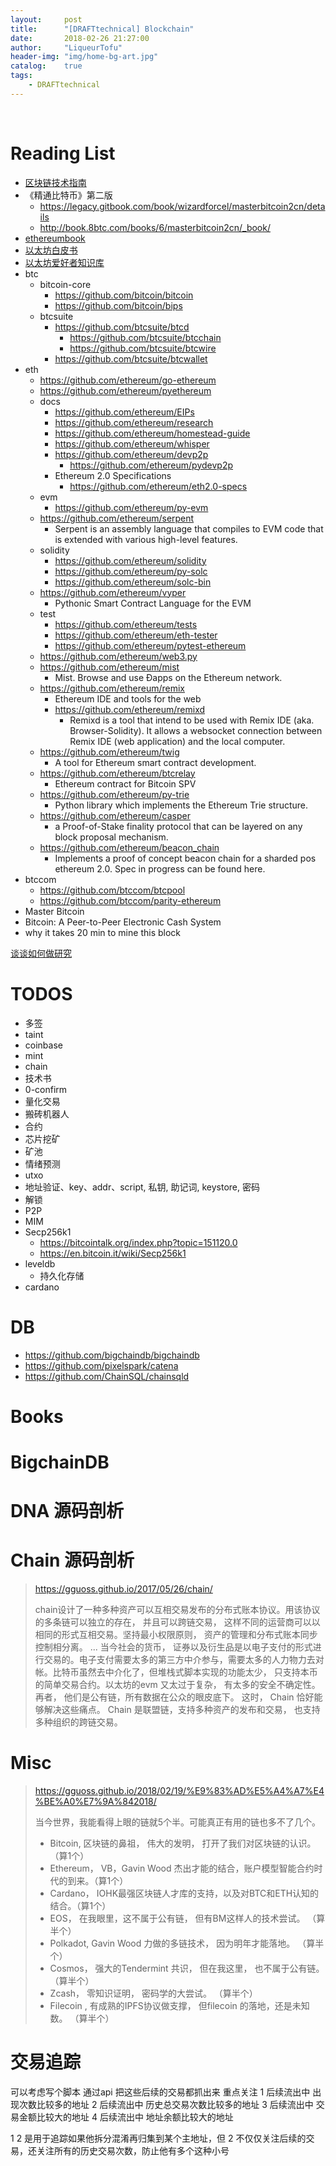 ```yaml
---
layout:     post
title:      "[DRAFTtechnical] Blockchain"
date:       2018-02-26 21:27:00
author:     "LiqueurTofu"
header-img: "img/home-bg-art.jpg"
catalog:    true
tags:
    - DRAFTtechnical
---
```


<br>

# Reading List
+ [区块链技术指南](https://yeasy.gitbooks.io/blockchain_guide/content/)
+ 《精通比特币》第二版
    * https://legacy.gitbook.com/book/wizardforcel/masterbitcoin2cn/details
    * http://book.8btc.com/books/6/masterbitcoin2cn/_book/
+ [ethereumbook](https://github.com/ethereumbook/ethereumbook)
+ [以太坊白皮书](https://github.com/ethereum/wiki/wiki/%5B%E4%B8%AD%E6%96%87%5D-%E4%BB%A5%E5%A4%AA%E5%9D%8A%E7%99%BD%E7%9A%AE%E4%B9%A6)
+ [以太坊爱好者知识库](https://ethfans.org/wikis/Home)
+ btc
    * bitcoin-core
        - https://github.com/bitcoin/bitcoin
        - https://github.com/bitcoin/bips
    * btcsuite
        - https://github.com/btcsuite/btcd
            + https://github.com/btcsuite/btcchain
            + https://github.com/btcsuite/btcwire
        - https://github.com/btcsuite/btcwallet
+ eth
    * https://github.com/ethereum/go-ethereum
    * https://github.com/ethereum/pyethereum
    * docs
        - https://github.com/ethereum/EIPs
        - https://github.com/ethereum/research
        - https://github.com/ethereum/homestead-guide
        - https://github.com/ethereum/whisper
        - https://github.com/ethereum/devp2p
            + https://github.com/ethereum/pydevp2p
        - Ethereum 2.0 Specifications
            + https://github.com/ethereum/eth2.0-specs
    * evm
        - https://github.com/ethereum/py-evm
    * https://github.com/ethereum/serpent
        - Serpent is an assembly language that compiles to EVM code that is extended with various high-level features. 
    * solidity
        - https://github.com/ethereum/solidity
        - https://github.com/ethereum/py-solc
        - https://github.com/ethereum/solc-bin
    * https://github.com/ethereum/vyper
        - Pythonic Smart Contract Language for the EVM
    * test
        - https://github.com/ethereum/tests
        - https://github.com/ethereum/eth-tester
        - https://github.com/ethereum/pytest-ethereum
    * https://github.com/ethereum/web3.py
    * https://github.com/ethereum/mist
        - Mist. Browse and use Ðapps on the Ethereum network. 
    * https://github.com/ethereum/remix
        - Ethereum IDE and tools for the web
        - https://github.com/ethereum/remixd
            + Remixd is a tool that intend to be used with Remix IDE (aka. Browser-Solidity). It allows a websocket connection between Remix IDE (web application) and the local computer.
    * https://github.com/ethereum/twig
        - A tool for Ethereum smart contract development.
    * https://github.com/ethereum/btcrelay
        - Ethereum contract for Bitcoin SPV
    * https://github.com/ethereum/py-trie
        - Python library which implements the Ethereum Trie structure.
    * https://github.com/ethereum/casper
        - a Proof-of-Stake finality protocol that can be layered on any block proposal mechanism.
    * https://github.com/ethereum/beacon_chain
        - Implements a proof of concept beacon chain for a sharded pos ethereum 2.0. Spec in progress can be found here.
+ btccom
    * https://github.com/btccom/btcpool
    * https://github.com/btccom/parity-ethereum
+ Master Bitcoin
+ Bitcoin: A Peer-to-Peer Electronic Cash System
+ why it takes 20 min to mine this block

[谈谈如何做研究](https://mp.weixin.qq.com/s/owj8c2xeOWG7e-9oOvgaMw)

# TODOS
+ 多签
+ taint
+ coinbase
+ mint
+ chain
+ 技术书
+ 0-confirm
+ 量化交易
+ 搬砖机器人
+ 合约
+ 芯片挖矿
+ 矿池
+ 情绪预测
+ utxo
+ 地址验证、key、addr、script, 私钥, 助记词, keystore, 密码
+ 解锁
+ P2P
+ MIM
+ Secp256k1
    * https://bitcointalk.org/index.php?topic=151120.0
    * https://en.bitcoin.it/wiki/Secp256k1
+ leveldb
    * 持久化存储
+ cardano

# DB
+ https://github.com/bigchaindb/bigchaindb
+ https://github.com/pixelspark/catena
+ https://github.com/ChainSQL/chainsqld

<!-- 
# Soul-Rose
+ [以太坊私链](https://mp.weixin.qq.com/s?__biz=MzUzNTEwODM4OA==&mid=2247483747&idx=2&sn=e270c52cbea73654a08162e9a4833252&chksm=fa8bcf28cdfc463e6a45446e95e1a3461e302a48cae3af10b72cec8ae19f423a0a5c7ccfbf22&mpshare=1&scene=1&srcid=0323kCmh8uIp2uaN58GQUyfT&pass_ticket=xsclNig29Kt4k90qrIoVlF1vVltuq2IlP%2F3tszP3fSMRPVayWjSDx1mu5YdzNe7I#rd)
+ https://mp.weixin.qq.com/s?__biz=MzUzNTEwODM4OA==&mid=2247483740&idx=1&sn=07181641332359c45b64384eb8fc081b&chksm=fa8bcf17cdfc4601e2d46cd3d22fdf4b075f34452472ed107f59c0a9a1415ecd59e6dfd5162f&scene=0&pass_ticket=xsclNig29Kt4k90qrIoVlF1vVltuq2IlP%2F3tszP3fSMRPVayWjSDx1mu5YdzNe7I#rd
+ http://cj.sina.com.cn/articles/view/2506401175/9564a5970010046ph
+ https://mp.weixin.qq.com/s?__biz=MzU2MTE1NDk2Mg==&mid=2247484662&idx=1&sn=b2d9c242e7fa993a5beb793deea47172&chksm=fc7c5a0bcb0bd31d1944ae007eb1bbd2ca0d2a1bfa97f68bb15e126c9b742d588e0089b3354d&mpshare=1&scene=1&srcid=0313kihjkq6Yv0UEpydGN2y6&pass_ticket=xsclNig29Kt4k90qrIoVlF1vVltuq2IlP%2F3tszP3fSMRPVayWjSDx1mu5YdzNe7I#rd
+ https://steemit.com/cn-cryptocurrency/@peipei/cryptokitties
+ http://www.icokan.com/portal.php?mod=view&aid=6052
+ https://ethfans.org/posts/how-to-code-your-own-cryptokitties-style-game-on-ethereum
+ https://zhuanlan.zhihu.com/p/32380985
+ https://blog.csdn.net/pure_lady/article/details/78768546
+ Firstblood、GameCredits、Bitcrystals
+ [24小时全球交易TOP3，2周总流水780ETH，复盘新年第一款国产区块链游戏](https://mp.weixin.qq.com/s?__biz=MjM5Njc5MjgyMA==&mid=2989658332&idx=1&sn=c37a238202cbdb18dd529279d35e7a2d&chksm=9125e047a65269514f43b0e8d29f893ea24b23341aafa96d3289937d74b0bbcc73bbbe33ec5f&mpshare=1&scene=1&srcid=03118jbSJvJvYyIzFgs3yYH5&pass_ticket=xsclNig29Kt4k90qrIoVlF1vVltuq2IlP%2F3tszP3fSMRPVayWjSDx1mu5YdzNe7I#rd)
+ [「以太猫」不是区块链游戏，这些才是 | 36氪新风向](https://mp.weixin.qq.com/s?__biz=MzI2NDk5NzA0Mw==&mid=2247506101&idx=1&sn=c0caee8a9b2aa0980e201317b9dde7d0&chksm=eaa68969ddd1007fe8f3010a9c99200e38723988dfac4622a43a7738361669bc752d0b445b3b&scene=0&pass_ticket=xsclNig29Kt4k90qrIoVlF1vVltuq2IlP%2F3tszP3fSMRPVayWjSDx1mu5YdzNe7I#rd)
 -->

# Books

# BigchainDB

# DNA 源码剖析

# Chain 源码剖析

> https://gguoss.github.io/2017/05/26/chain/
> 
> chain设计了一种多种资产可以互相交易发布的分布式账本协议。用该协议的多条链可以独立的存在， 并且可以跨链交易， 这样不同的运营商可以以相同的形式互相交易。坚持最小权限原则， 资产的管理和分布式账本同步控制相分离。
> ...
> 当今社会的货币， 证券以及衍生品是以电子支付的形式进行交易的。电子支付需要太多的第三方中介参与，需要太多的人力物力去对帐。比特币虽然去中介化了，但堆栈式脚本实现的功能太少， 只支持本币的简单交易合约。以太坊的evm 又太过于复杂， 有太多的安全不确定性。再者， 他们是公有链，所有数据在公众的眼皮底下。 这时， Chain 恰好能够解决这些痛点。 Chain 是联盟链，支持多种资产的发布和交易， 也支持多种组织的跨链交易。


# Misc
> https://gguoss.github.io/2018/02/19/%E9%83%AD%E5%A4%A7%E4%BE%A0%E7%9A%842018/
> 
> 当今世界，我能看得上眼的链就5个半。可能真正有用的链也多不了几个。
> 
> + Bitcoin, 区块链的鼻祖， 伟大的发明， 打开了我们对区块链的认识。（算1个）
> + Ethereum， VB，Gavin Wood 杰出才能的结合，账户模型智能合约时代的到来。（算1个）
> + Cardano， IOHK最强区块链人才库的支持，以及对BTC和ETH认知的结合。（算1个）
> + EOS， 在我眼里，这不属于公有链， 但有BM这样人的技术尝试。 （算半个）
> + Polkadot, Gavin Wood 力做的多链技术， 因为明年才能落地。 （算半个）
> + Cosmos， 强大的Tendermint 共识， 但在我这里， 也不属于公有链。 （算半个）
> + Zcash， 零知识证明， 密码学的大尝试。 （算半个）
> + Filecoin , 有成熟的IPFS协议做支撑， 但filecoin 的落地，还是未知数。 （算半个）

# 交易追踪

可以考虑写个脚本 通过api 把这些后续的交易都抓出来
重点关注
1 后续流出中 出现次数比较多的地址
2 后续流出中 历史总交易次数比较多的地址
3 后续流出中 交易金额比较大的地址
4 后续流出中 地址余额比较大的地址

1 2 是用于追踪如果他拆分混淆再归集到某个主地址，但 2 不仅仅关注后续的交易，还关注所有的历史交易次数，防止他有多个这种小号